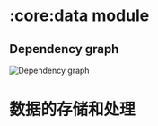 # :core:data module
## Dependency graph
![Dependency graph](../../docs/images/graphs/dep_graph_core_data.svg)
# 数据的存储和处理